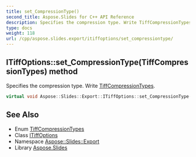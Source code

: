 ```yaml
---
title: set_CompressionType()
second_title: Aspose.Slides for C++ API Reference
description: Specifies the compression type. Write TiffCompressionTypes.
type: docs
weight: 118
url: /cpp/aspose.slides.export/itiffoptions/set_compressiontype/
---
```

## ITiffOptions::set_CompressionType(TiffCompressionTypes) method


Specifies the compression type. Write [TiffCompressionTypes](../../tiffcompressiontypes/).

```cpp
virtual void Aspose::Slides::Export::ITiffOptions::set_CompressionType(TiffCompressionTypes value)=0
```

## See Also

* Enum [TiffCompressionTypes](../tiffcompressiontypes/)
* Class [ITiffOptions](./)
* Namespace [Aspose::Slides::Export](../)
* Library [Aspose.Slides](../../)